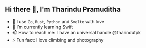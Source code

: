 ## Hi there 👋, I'm Tharindu Pramuditha

- 🧰 I use ```Go```, ```Rust```, ```Python``` and ```Svelte``` with love
- 🌱 I’m currently learning Swift
- 📫 How to reach me: I have an universal handle @tharindutpk
- ⚡ Fun fact: I love climbing and photography

<!--
**tharindutpk/tharindutpk** is a ✨ _special_ ✨ repository because its `README.md` (this file) appears on your GitHub profile.

Here are some ideas to get you started:

- 🔭 I’m currently working on ...
- 🌱 I’m currently learning ...
- 👯 I’m looking to collaborate on ...
- 🤔 I’m looking for help with ...
- 💬 Ask me about ...
- 📫 How to reach me: ...
- 😄 Pronouns: ...
- ⚡ Fun fact: ...
-->
